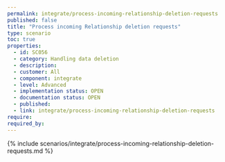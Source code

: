 ```yaml
---
permalink: integrate/process-incoming-relationship-deletion-requests
published: false
title: "Process incoming Relationship deletion requests"
type: scenario
toc: true
properties:
  - id: SC056
  - category: Handling data deletion
  - description:
  - customer: All
  - component: integrate
  - level: Advanced
  - implementation status: OPEN
  - documentation status: OPEN
  - published:
  - link: integrate/process-incoming-relationship-deletion-requests
require:
required_by:
---
```


{% include scenarios/integrate/process-incoming-relationship-deletion-requests.md %}
